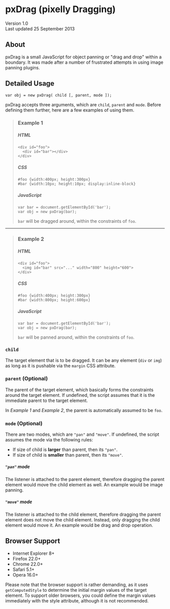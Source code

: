 pxDrag (pixelly Dragging)
=========================

Version 1.0   
Last updated 25 September 2013   

About
-----
pxDrag is a small JavaScript for object panning or "drag and drop" within a boundary. It was made after a number of frustrated attempts in using image panning plugins.


Detailed Usage
--------------
`var obj = new pxDrag( child [, parent, mode ]);`

pxDrag accepts three arguments, which are `child`, `parent` and `mode`. Before defining them further, here are a few examples of using them.

> ### Example 1
> ##### HTML
>     <div id="foo">
>       <div id="bar"></div>
>     </div>
>
> ##### CSS
>     #foo {width:400px; height:300px}
>     #bar {width:10px; height:10px; display:inline-block}
>
> ##### JavaScript
>     var bar = document.getElementById('bar');
>     var obj = new pxDrag(bar);
> `bar` will be dragged around, within the constraints of `foo`.   

---
> ### Example 2
> ##### HTML
>     <div id="foo">
>       <img id="bar" src="..." width="800" height="600">
>     </div>
>
> ##### CSS
>     #foo {width:400px; height:300px}
>     #bar {width:800px; height:600px}
>
> ##### JavaScript
>     var bar = document.getElementById('bar');
>     var obj = new pxDrag(bar);
> 
> `bar` will be panned around, within the constraints of `foo`.

### `child`
The target element that is to be dragged. It can be any element (`div` or `img`) as long as it is pushable via the `margin` CSS attribute.

### `parent` (Optional)
The parent of the target element, which basically forms the constraints around the target element. If undefined, the script assumes that it is the immediate parent to the target element.

In *Example 1* and *Example 2*, the parent is automatically assumed to be `foo`.

### `mode` (Optional)
There are two modes, which are `"pan"` and `"move"`. If undefined, the script assumes the mode via the following rules:

- If size of child is **larger** than parent, then its `"pan"`.
- If size of child is **smaller** than parent, then its `"move"`.

##### `"pan"` mode
The listener is attached to the parent element, therefore dragging the parent element would move the child element as well. An example would be image panning.

##### `"move"` mode
The listener is attached to the child element, therefore dragging the parent element does not move the child element. Instead, only dragging the child element would move it. An example would be drag and drop operation.


Browser Support
---------------
- Internet Explorer 8+
- Firefox 22.0+
- Chrome 22.0+
- Safari 5.1+
- Opera 16.0+

Please note that the browser support is rather demanding, as it uses `getComputedStyle` to determine the initial margin values of the target element. To support older browsers, you could define the margin values immediately with the style attribute, although it is not recommended.